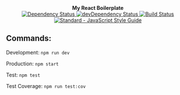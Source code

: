 <div align="center"><strong>My React Boilerplate</strong></div>

<div align="center">
  <a href="https://david-dm.org/xeasony/my-react-boilerplate">
    <img src="https://david-dm.org/xeasony/my-react-boilerplate.svg" alt="Dependency Status" />
  </a>
  
  <a href="https://david-dm.org/xeasony/my-react-boilerplate#info=devDependencies">
    <img src="https://david-dm.org/xeasony/my-react-boilerplate/dev-status.svg" alt="devDependency Status" />
  </a>
  
  <a href="https://travis-ci.org/xeasony/my-react-boilerplate">
    <img src="https://travis-ci.org/xeasony/my-react-boilerplate.svg" alt="Build Status" />
  </a>
  
  <a href="https://standardjs.com">
    <img src="https://img.shields.io/badge/code_style-standard-brightgreen.svg" alt="Standard - JavaScript Style Guide" />
  </a>
  
</div>

## Commands:

Development: ```npm run dev```

Production: ```npm start```

Test: ```npm test```

Test Coverage: ```npm run test:cov```
